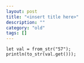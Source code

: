 ```yaml
---
layout: post
title: "<insert title here>"
description: ""
category: "old"
tags: []
---
```



	let val = from_str("57");
	println(to_str(val.get()));
